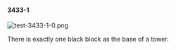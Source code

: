 #### 3433-1
![test-3433-1-0.png](https://github.com/lil-lab/nlvr/raw/master/nlvr/test/images/0/test-3433-1-0.png "test-3433-1-0.png")

There is exactly one black block as the base of a tower.